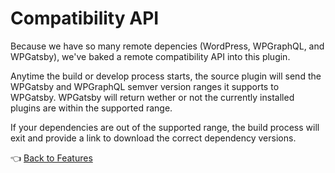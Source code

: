# Compatibility API

Because we have so many remote depencies (WordPress, WPGraphQL, and WPGatsby), we've baked a remote compatibility API into this plugin. 

Anytime the build or develop process starts, the source plugin will send the WPGatsby and WPGraphQL semver version ranges it supports to WPGatsby. WPGatsby will return wether or not the currently installed plugins are within the supported range.

If your dependencies are out of the supported range, the build process will exit and provide a link to download the correct dependency versions.



:point_left: [Back to Features](./index.md)